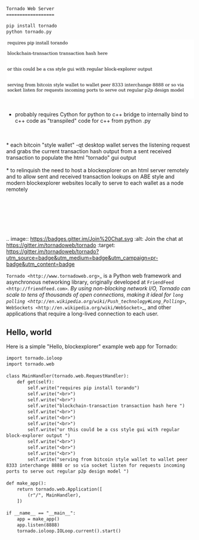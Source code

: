 	Tornado Web Server
	==================

```
pip install tornado
python tornado.py
```

![s1](https://raw.githubusercontent.com/c4pt000/tornado/master/p2p-html-server.png)
<br>
<br>
* probably requires Cython for python to c++ bridge to internally bind to c++ code as "transpiled" code for c++ from python .py
<br>
<br>
* each bitcoin "style wallet" -qt desktop wallet serves the listening request and grabs the current transaction hash output from a sent received transaction to populate the html "tornado" gui output
<br>
<br>
* to relinquish the need to host a blockexplorer on an html server remotely and to allow sent and received transaction lookups on ABE style and modern blockexplorer websites locally to serve to each wallet as a node remotely
<br>
<br>
<br>
<br>
<br>
<br>
<br>

.. image:: https://badges.gitter.im/Join%20Chat.svg
   :alt: Join the chat at https://gitter.im/tornadoweb/tornado
   :target: https://gitter.im/tornadoweb/tornado?utm_source=badge&utm_medium=badge&utm_campaign=pr-badge&utm_content=badge

`Tornado <http://www.tornadoweb.org>`_ is a Python web framework and
asynchronous networking library, originally developed at `FriendFeed
<http://friendfeed.com>`_.  By using non-blocking network I/O, Tornado
can scale to tens of thousands of open connections, making it ideal for
`long polling <http://en.wikipedia.org/wiki/Push_technology#Long_Polling>`_,
`WebSockets <http://en.wikipedia.org/wiki/WebSocket>`_, and other
applications that require a long-lived connection to each user.

Hello, world
------------

Here is a simple "Hello, blockexplorer" example web app for Tornado:

```
import tornado.ioloop
import tornado.web

class MainHandler(tornado.web.RequestHandler):
    def get(self):
        self.write("requires pip install torando")
        self.write("<br>")
        self.write("<br>")
        self.write("blockchain-transaction transaction hash here ")
        self.write("<br>")
        self.write("<br>")
        self.write("<br>")
        self.write("or this could be a css style gui with regular block-explorer output ")
        self.write("<br>")
        self.write("<br>")
        self.write("<br>")
        self.write("serving from bitcoin style wallet to wallet peer 8333 interchange 8888 or so via socket listen for requests incoming ports to serve out regular p2p design model ")

def make_app():
    return tornado.web.Application([
        (r"/", MainHandler),
    ])

if __name__ == "__main__":
    app = make_app()
    app.listen(8888)
    tornado.ioloop.IOLoop.current().start()
    
